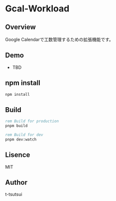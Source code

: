 # Gcal-Workload

## Overview

Google Calendarで工数管理するための拡張機能です。

## Demo

- TBD

## npm install

```cmd
npm install
```

## Build

```cmd
rem Build for production
pnpm build

rem Build for dev
pnpm dev:watch

```

## Lisence

MIT

## Author

t-tsutsui
